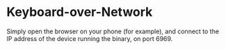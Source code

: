 # Keyboard-over-Network
 
Simply open the browser on your phone (for example), and connect to the IP address of the device running the binary, on port 6969.
